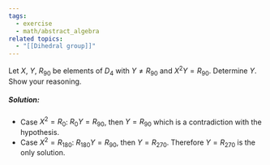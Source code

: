 ```yaml
---
tags:
  - exercise
  - math/abstract_algebra
related topics:
  - "[[Dihedral group]]"
---
```

Let $X$, $Y$, $R_{90}$ be elements of $D_4$ with $Y \neq R_{90}$ and $X^2Y = R_{90}$. Determine $Y$. Show your reasoning.
##### Solution:
- Case $X^2 = R_0$:
	$R_0 Y = R_{90}$, then $Y=R_{90}$ which is a contradiction with the hypothesis.
- Case $X^2=R_{180}$:
	$R_{180}Y = R_{90}$, then $Y=R_{270}$.
Therefore $Y=R_{270}$ is the only solution.